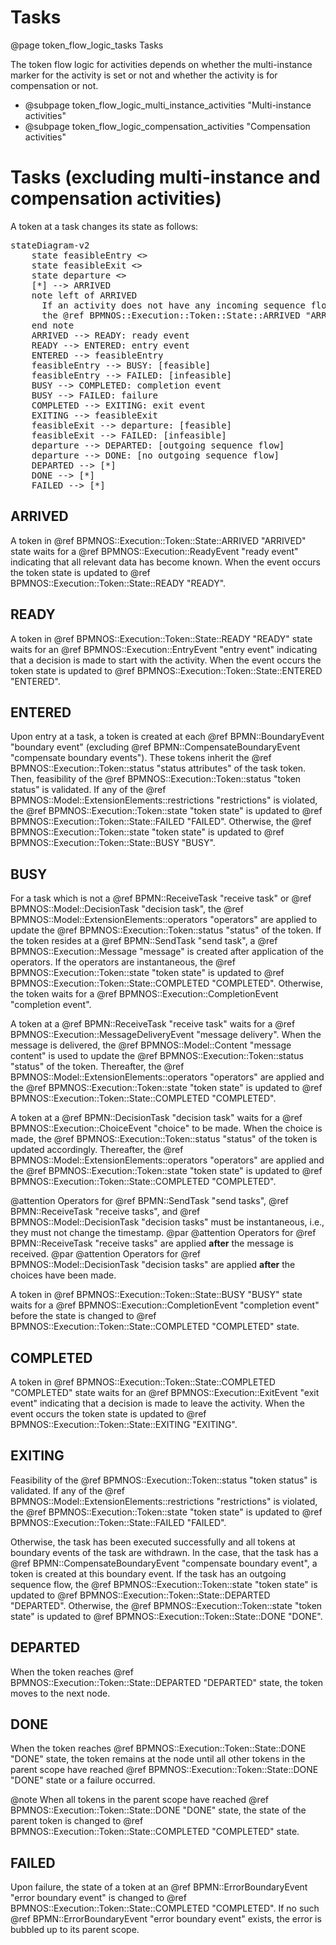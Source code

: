 # Tasks
@page token_flow_logic_tasks Tasks

The token flow logic for activities depends on whether the multi-instance marker for the activity is set or not and whether the activity is for compensation or not. 

- @subpage token_flow_logic_multi_instance_activities "Multi-instance activities"
- @subpage token_flow_logic_compensation_activities "Compensation activities"

# Tasks (excluding multi-instance and compensation activities)

A token at a task changes its state as follows:

<pre class="mermaid">
stateDiagram-v2
    state feasibleEntry <<choice>>
    state feasibleExit <<choice>>
    state departure <<choice>>
    [*] --> ARRIVED
    note left of ARRIVED
      If an activity does not have any incoming sequence flows,
      the @ref BPMNOS::Execution::Token::State::ARRIVED "ARRIVED" state is skipped 
    end note
    ARRIVED --> READY: ready event
    READY --> ENTERED: entry event
    ENTERED --> feasibleEntry
    feasibleEntry --> BUSY: [feasible]
    feasibleEntry --> FAILED: [infeasible]
    BUSY --> COMPLETED: completion event
    BUSY --> FAILED: failure
    COMPLETED --> EXITING: exit event
    EXITING --> feasibleExit
    feasibleExit --> departure: [feasible]
    feasibleExit --> FAILED: [infeasible]
    departure --> DEPARTED: [outgoing sequence flow]
    departure --> DONE: [no outgoing sequence flow]
    DEPARTED --> [*]
    DONE --> [*]
    FAILED --> [*]
</pre>


## ARRIVED

A token in  @ref BPMNOS::Execution::Token::State::ARRIVED "ARRIVED" state waits for a @ref BPMNOS::Execution::ReadyEvent "ready event" indicating that all relevant data has become known. When the event occurs the token state is updated to  @ref BPMNOS::Execution::Token::State::READY "READY".


## READY

A token in  @ref BPMNOS::Execution::Token::State::READY "READY" state waits for an @ref BPMNOS::Execution::EntryEvent "entry event" indicating that a decision is made to start with the activity. 
When the event occurs the token state is updated to  @ref BPMNOS::Execution::Token::State::ENTERED "ENTERED".

## ENTERED

Upon entry at a task, a token is created at each @ref BPMN::BoundaryEvent "boundary event" (excluding @ref BPMN::CompensateBoundaryEvent "compensate boundary events").
These tokens inherit the @ref BPMNOS::Execution::Token::status "status attributes" of the task token.
Then, feasibility of the @ref BPMNOS::Execution::Token::status "token status" is validated.
If any of the @ref BPMNOS::Model::ExtensionElements::restrictions "restrictions" is violated, the @ref BPMNOS::Execution::Token::state "token state" is updated to @ref BPMNOS::Execution::Token::State::FAILED "FAILED".
Otherwise, the @ref BPMNOS::Execution::Token::state "token state" is updated to @ref BPMNOS::Execution::Token::State::BUSY "BUSY".




## BUSY


For a task which is not a @ref BPMN::ReceiveTask  "receive task" or @ref BPMNOS::Model::DecisionTask "decision task",
 the @ref BPMNOS::Model::ExtensionElements::operators "operators" are applied to update the @ref BPMNOS::Execution::Token::status "status" of the token.
If the token resides at a @ref BPMN::SendTask "send task", a @ref BPMNOS::Execution::Message "message" is created after application of the operators. 
If the operators are instantaneous, the @ref BPMNOS::Execution::Token::state "token state" is updated to @ref BPMNOS::Execution::Token::State::COMPLETED "COMPLETED".
Otherwise, the token waits for a @ref BPMNOS::Execution::CompletionEvent "completion event". 

A token at a @ref BPMN::ReceiveTask  "receive task" waits for a @ref BPMNOS::Execution::MessageDeliveryEvent "message delivery". When the message is delivered, the @ref BPMNOS::Model::Content "message content" is used to update the @ref BPMNOS::Execution::Token::status "status" of the token. Thereafter, the @ref BPMNOS::Model::ExtensionElements::operators "operators" are applied and  the @ref BPMNOS::Execution::Token::state "token state" is updated to @ref BPMNOS::Execution::Token::State::COMPLETED "COMPLETED".

A token at a @ref BPMN::DecisionTask  "decision task" waits for a @ref BPMNOS::Execution::ChoiceEvent "choice" to be made. When the choice is made, the @ref BPMNOS::Execution::Token::status "status" of the token is updated accordingly. Thereafter, the @ref BPMNOS::Model::ExtensionElements::operators "operators" are applied and  the @ref BPMNOS::Execution::Token::state "token state" is updated to @ref BPMNOS::Execution::Token::State::COMPLETED "COMPLETED".

@attention Operators for @ref BPMN::SendTask "send tasks", @ref BPMN::ReceiveTask  "receive tasks", and  @ref BPMNOS::Model::DecisionTask "decision tasks" must be instantaneous, i.e., they must not change the timestamp. 
@par
@attention Operators for @ref BPMN::ReceiveTask  "receive tasks" are applied **after** the message is received.
@par
@attention Operators for @ref BPMNOS::Model::DecisionTask "decision tasks" are applied **after** the choices have been made.


 
A token in @ref BPMNOS::Execution::Token::State::BUSY "BUSY" state waits for a @ref BPMNOS::Execution::CompletionEvent "completion event" before the state is changed to @ref BPMNOS::Execution::Token::State::COMPLETED "COMPLETED" state.

## COMPLETED

A token in  @ref BPMNOS::Execution::Token::State::COMPLETED "COMPLETED" state waits for an @ref BPMNOS::Execution::ExitEvent "exit event" indicating that a decision is made to leave the activity. 
When the event occurs the token state is updated to  @ref BPMNOS::Execution::Token::State::EXITING "EXITING".


## EXITING
Feasibility of the @ref BPMNOS::Execution::Token::status "token status" is validated.
If any of the @ref BPMNOS::Model::ExtensionElements::restrictions "restrictions" is violated,  the @ref BPMNOS::Execution::Token::state "token state" is updated to @ref BPMNOS::Execution::Token::State::FAILED "FAILED".

Otherwise, the task has been executed successfully and all tokens at boundary events of the task are withdrawn.
In the case, that the task has a @ref BPMN::CompensateBoundaryEvent "compensate boundary event", a token is created at this boundary event.
If the task has an outgoing sequence flow, the @ref BPMNOS::Execution::Token::state "token state" is updated to @ref BPMNOS::Execution::Token::State::DEPARTED "DEPARTED".
Otherwise, the @ref BPMNOS::Execution::Token::state "token state" is updated to @ref BPMNOS::Execution::Token::State::DONE "DONE".

## DEPARTED

When the token reaches @ref BPMNOS::Execution::Token::State::DEPARTED "DEPARTED" state, the token moves to the next node.

## DONE

When the token reaches @ref BPMNOS::Execution::Token::State::DONE "DONE" state, the token remains at the node until all other tokens in the parent scope have reached @ref BPMNOS::Execution::Token::State::DONE "DONE" state or a failure occurred.

@note When all tokens in the parent scope have reached @ref BPMNOS::Execution::Token::State::DONE "DONE" state, the state of the parent token is changed to @ref BPMNOS::Execution::Token::State::COMPLETED "COMPLETED" state.

## FAILED

Upon failure, the state of a token at an @ref BPMN::ErrorBoundaryEvent "error boundary event" is changed to @ref BPMNOS::Execution::Token::State::COMPLETED "COMPLETED". If no such @ref BPMN::ErrorBoundaryEvent "error boundary event" exists, the error is bubbled up to its parent scope.


